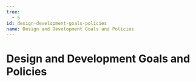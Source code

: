 ```yaml
---
tree:
  - 5
id: design-development-goals-policies
name: Design and Development Goals and Policies
---
```

# Design and Development Goals and Policies